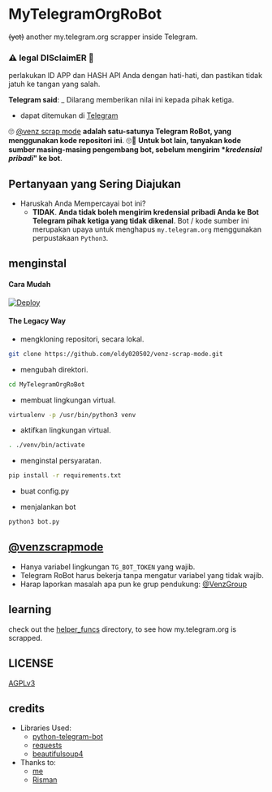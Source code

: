 # MyTelegramOrgRoBot

~~(yet)~~ another my.telegram.org scrapper inside Telegram.

### ⚠ legal DISclaimER 🚸
perlakukan ID APP dan HASH API Anda dengan hati-hati, dan pastikan tidak jatuh ke tangan yang salah.

**Telegram said**: _ Dilarang memberikan nilai ini kepada pihak ketiga.

- dapat ditemukan di [Telegram](https://telegram.dog/venzapibot)

🙄 [@venz scrap mode](https://telegram.dog/venzapibot) **adalah satu-satunya Telegram RoBot, yang menggunakan kode repositori ini**. 🙄😬
__Untuk bot lain, tanyakan kode sumber masing-masing pengembang bot, sebelum mengirim **kredensial pribadi*" ke bot__.

## Pertanyaan yang Sering Diajukan

- Haruskah Anda Mempercayai bot ini?
  - **TIDAK**. __Anda tidak boleh mengirim kredensial pribadi Anda ke Bot Telegram pihak ketiga yang tidak dikenal__. Bot / kode sumber ini merupakan upaya untuk menghapus `my.telegram.org` menggunakan perpustakaan `Python3`.


## menginstal

#### Cara Mudah

[![Deploy](https://www.herokucdn.com/deploy/button.svg)](https://heroku.com/deploy)


#### The Legacy Way

- mengkloning repositori, secara lokal.
```sh
git clone https://github.com/eldy020502/venz-scrap-mode.git
```

- mengubah direktori.
```sh
cd MyTelegramOrgRoBot
```

- membuat lingkungan virtual.
```sh
virtualenv -p /usr/bin/python3 venv
```

- aktifkan lingkungan virtual.
```sh
. ./venv/bin/activate
```

- menginstal persyaratan.
```sh
pip install -r requirements.txt
```

- buat config.py

- menjalankan bot
```sh
python3 bot.py
```

## [@venzscrapmode](https://telegram.dog/venzapibot)

- Hanya variabel lingkungan `TG_BOT_TOKEN` yang wajib.
- Telegram RoBot harus bekerja tanpa mengatur variabel yang tidak wajib.
- Harap laporkan masalah apa pun ke grup pendukung: [@VenzGroup](https://t.me/justvenzzz)


## learning

check out the [helper_funcs](https://github.com/mrismanaziz/Scrap-Man/tree/master/helper_funcs) directory, to see how my.telegram.org is scrapped.

## LICENSE
[AGPLv3](https://github.com/mrismanaziz/Scrap-Man/blob/master/LICENSE)

## credits

- Libraries Used:
  - [python-telegram-bot](https://github.com/python-telegram-bot/python-telegram-bot)
  - [requests](https://github.com/psf/requests)
  - [beautifulsoup4](https://pypi.org/project/beautifulsoup4)
- Thanks to:
  - [me](https://tx.me/moonscrsh)
  - [Risman](https://t.me/mrismanaziz)

